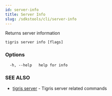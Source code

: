 ```yaml
---
id: server-info
title: Server Info
slug: /sdkstools/cli/server-info
---
```


Returns server information

```
tigris server info [flags]
```

### Options

```
  -h, --help   help for info
```

### SEE ALSO

- [tigris server](tigris_server.md) - Tigris server related commands
